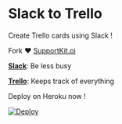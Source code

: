 **Slack to Trello**
=======

Create Trello cards using Slack !

Fork ♥ [SupportKit.oi](http://supportkit.io)


**[Slack](https://slack.com)**: Be less busy

**[Trello](https://trello.com)**: Keeps track of everything


Deploy on Heroku now !

[![Deploy](https://www.herokucdn.com/deploy/button.png)](https://heroku.com/deploy)
